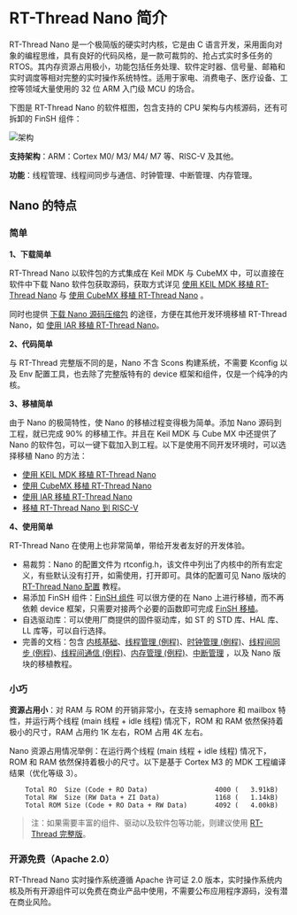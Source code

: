 # RT-Thread Nano 简介

RT-Thread Nano 是一个极简版的硬实时内核，它是由 C 语言开发，采用面向对象的编程思维，具有良好的代码风格，是一款可裁剪的、抢占式实时多任务的 RTOS。其内存资源占用极小，功能包括任务处理、软件定时器、信号量、邮箱和实时调度等相对完整的实时操作系统特性。适用于家电、消费电子、医疗设备、工控等领域大量使用的 32 位 ARM 入门级 MCU 的场合。

下图是 RT-Thread Nano 的软件框图，包含支持的 CPU 架构与内核源码，还有可拆卸的 FinSH 组件：

![架构](https://www.rt-thread.org/document/site/rt-thread-version/rt-thread-nano/figures/framework.png)

**支持架构**：ARM：Cortex M0/ M3/ M4/ M7 等、RISC-V 及其他。

**功能**：线程管理、线程间同步与通信、时钟管理、中断管理、内存管理。

## Nano 的特点

### 简单

**1、下载简单**

RT-Thread Nano 以软件包的方式集成在 Keil MDK 与 CubeMX 中，可以直接在软件中下载 Nano 软件包获取源码，获取方式详见 [使用 KEIL MDK 移植 RT-Thread Nano](https://www.rt-thread.org/document/site/#/rt-thread-version/rt-thread-nano/nano-port-keil/an0039-nano-port-keil) 与 [使用 CubeMX 移植 RT-Thread Nano](https://www.rt-thread.org/document/site/#/rt-thread-version/rt-thread-nano/nano-port-cube/an0041-nano-port-cube) 。

同时也提供 [下载 Nano 源码压缩包]() 的途径，方便在其他开发环境移植 RT-Thread Nano，如 [使用 IAR 移植 RT-Thread Nano](nano-port-iar/nano-port-iar.md)。

**2、代码简单**

与 RT-Thread 完整版不同的是，Nano 不含 Scons 构建系统，不需要 Kconfig 以及 Env 配置工具，也去除了完整版特有的 device 框架和组件，仅是一个纯净的内核。

**3、移植简单**

由于 Nano 的极简特性，使 Nano 的移植过程变得极为简单。添加 Nano 源码到工程，就已完成 90% 的移植工作。并且在 Keil MDK 与 Cube MX 中还提供了 Nano 的软件包，可以一键下载加入到工程。以下是使用不同开发环境时，可以选择移植 Nano 的方法：

- [使用 KEIL MDK 移植 RT-Thread Nano](https://www.rt-thread.org/document/site/#/rt-thread-version/rt-thread-nano/nano-port-keil/an0039-nano-port-keil)
- [使用 CubeMX 移植 RT-Thread Nano](https://www.rt-thread.org/document/site/#/rt-thread-version/rt-thread-nano/nano-port-cube/an0041-nano-port-cube)
- [使用 IAR 移植 RT-Thread Nano](https://www.rt-thread.org/document/site/#/rt-thread-version/rt-thread-nano/nano-port-iar/an0040-nano-port-iar)
- [移植 RT-Thread Nano 到 RISC-V](https://www.rt-thread.org/document/site/#/rt-thread-version/rt-thread-nano/nano-port-gcc-riscv/an0042-nano-port-gcc-riscv) 

**4、使用简单**

RT-Thread Nano 在使用上也非常简单，带给开发者友好的开发体验。

- 易裁剪：Nano 的配置文件为 rtconfig.h，该文件中列出了内核中的所有宏定义，有些默认没有打开，如需使用，打开即可。具体的配置可见 Nano 版块的 [RT-Thread Nano 配置](nano-config/nano-config.md) 教程。
- 易添加 FinSH 组件：[FinSH 组件](../../programming-manual/finsh/finsh.md) 可以很方便的在 Nano 上进行移植，而不再依赖 device 框架，只需要对接两个必要的函数即可完成 [FinSH 移植](finsh-port/finsh-port.md)。
- 自选驱动库：可以使用厂商提供的固件驱动库，如 ST 的 STD 库、HAL 库、LL 库等，可以自行选择。
- 完善的文档：包含 [内核基础](../../programming-manual/basic/basic.md)、[线程管理 (例程)](../../programming-manual/thread/thread.md)、[时钟管理 (例程)](../../programming-manual/timer/timer.md)、[线程间同步 (例程)](../../programming-manual/ipc1/ipc1.md)、[线程间通信 (例程)](../../programming-manual/ipc2/ipc2.md)、[内存管理 (例程)](../../programming-manual/memory/memory.md)、[中断管理](../../programming-manual/interrupt/interrupt.md) ，以及 Nano 版块的移植教程。

### 小巧

**资源占用小**：对 RAM 与 ROM 的开销非常小，在支持 semaphore 和 mailbox 特性，并运行两个线程 (main 线程 + idle 线程) 情况下，ROM 和 RAM 依然保持着极小的尺寸，RAM 占用约 1K 左右，ROM 占用 4K 左右。

Nano 资源占用情况举例：在运行两个线程 (main 线程 + idle 线程) 情况下，ROM 和 RAM 依然保持着极小的尺寸。以下是基于 Cortex M3 的 MDK 工程编译结果（优化等级 3）。

```
    Total RO  Size (Code + RO Data)                 4000 (   3.91kB)
    Total RW  Size (RW Data + ZI Data)              1168 (   1.14kB)
    Total ROM Size (Code + RO Data + RW Data)       4092 (   4.00kB)
```

> 注：如果需要丰富的组件、驱动以及软件包等功能，则建议使用 [RT-Thread 完整版](../../index.md)。

### 开源免费（Apache 2.0）

RT-Thread Nano 实时操作系统遵循 Apache 许可证 2.0 版本，实时操作系统内核及所有开源组件可以免费在商业产品中使用，不需要公布应用程序源码，没有潜在商业风险。

